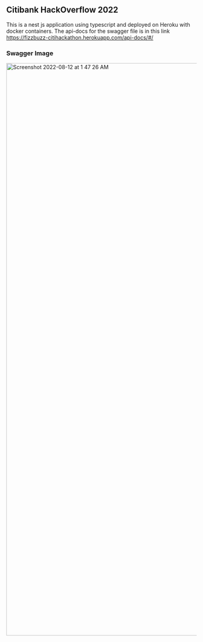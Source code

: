 ## Citibank HackOverflow 2022 

This is a nest js application using typescript and deployed on Heroku with docker containers. The api-docs for the swagger file is in this link https://fizzbuzz-citihackathon.herokuapp.com/api-docs/#/

### Swagger Image

<img width="1511" alt="Screenshot 2022-08-12 at 1 47 26 AM" src="https://user-images.githubusercontent.com/89409516/184199665-9a605fd1-86a3-40f8-8e30-9e5453c31ef7.png">
